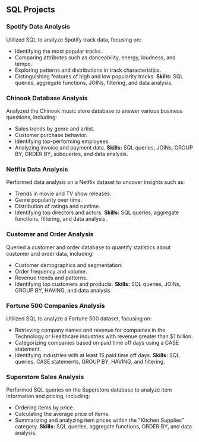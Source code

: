 ## SQL Projects

### Spotify Data Analysis
Utilized SQL to analyze Spotify track data, focusing on:
- Identifying the most popular tracks.
- Comparing attributes such as danceability, energy, loudness, and tempo.
- Exploring patterns and distributions in track characteristics.
- Distinguishing features of high and low popularity tracks.
**Skills:** SQL queries, aggregate functions, JOINs, filtering, and data analysis.

### Chinook Database Analysis
Analyzed the Chinook music store database to answer various business questions, including:
- Sales trends by genre and artist.
- Customer purchase behavior.
- Identifying top-performing employees.
- Analyzing invoice and payment data.
**Skills:** SQL queries, JOINs, GROUP BY, ORDER BY, subqueries, and data analysis.

### Netflix Data Analysis
Performed data analysis on a Netflix dataset to uncover insights such as:
- Trends in movie and TV show releases.
- Genre popularity over time.
- Distribution of ratings and runtime.
- Identifying top directors and actors.
**Skills:** SQL queries, aggregate functions, filtering, and data analysis.

### Customer and Order Analysis
Queried a customer and order database to quantify statistics about customer and order data, including:
- Customer demographics and segmentation.
- Order frequency and volume.
- Revenue trends and patterns.
- Identifying top customers and products.
**Skills:** SQL queries, JOINs, GROUP BY, HAVING, and data analysis.

### Fortune 500 Companies Analysis
Utilized SQL to analyze a Fortune 500 dataset, focusing on:
- Retrieving company names and revenue for companies in the Technology or Healthcare industries with revenue greater than $1 billion.
- Categorizing companies based on paid time off days using a CASE statement.
- Identifying industries with at least 15 paid time off days.
**Skills:** SQL queries, CASE statements, GROUP BY, HAVING, and filtering.

### Superstore Sales Analysis
Performed SQL queries on the Superstore database to analyze item information and pricing, including:
- Ordering items by price.
- Calculating the average price of items.
- Summarizing and analyzing item prices within the "Kitchen Supplies" category.
**Skills:** SQL queries, aggregate functions, ORDER BY, and data analysis.
